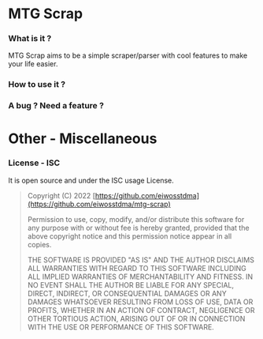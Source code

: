 # MTG Scrap

### What is it ?
MTG Scrap aims to be a simple scraper/parser with cool features to make your life easier.

### How to use it ?
### A bug ? Need a feature ?

# Other - Miscellaneous

### License - ISC
It is open source and under the ISC usage License.

>Copyright (C) 2022 [https://github.com/eiwosstdma](https://github.com/eiwosstdma/mtg-scrap)
>
>Permission to use, copy, modify, and/or distribute this software for any
>purpose with or without fee is hereby granted, provided that the above
>copyright notice and this permission notice appear in all copies.
> 
>THE SOFTWARE IS PROVIDED "AS IS" AND THE AUTHOR DISCLAIMS ALL WARRANTIES
>WITH REGARD TO THIS SOFTWARE INCLUDING ALL IMPLIED WARRANTIES OF
>MERCHANTABILITY AND FITNESS. IN NO EVENT SHALL THE AUTHOR BE LIABLE FOR
>ANY SPECIAL, DIRECT, INDIRECT, OR CONSEQUENTIAL DAMAGES OR ANY DAMAGES
>WHATSOEVER RESULTING FROM LOSS OF USE, DATA OR PROFITS, WHETHER IN AN ACTION
>OF CONTRACT, NEGLIGENCE OR OTHER TORTIOUS ACTION, ARISING OUT OF OR IN
>CONNECTION WITH THE USE OR PERFORMANCE OF THIS SOFTWARE.

